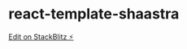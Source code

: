 # react-template-shaastra

[Edit on StackBlitz ⚡️](https://stackblitz.com/edit/react-template-shaastra)